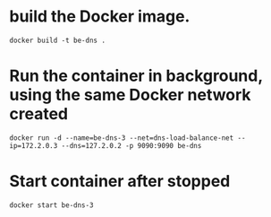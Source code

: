 # build the Docker image.
`docker build -t be-dns .`

# Run the container in background, using the same Docker network created
`docker run -d --name=be-dns-3 --net=dns-load-balance-net --ip=172.2.0.3 --dns=127.2.0.2 -p 9090:9090 be-dns`

# Start container after stopped
`docker start be-dns-3`